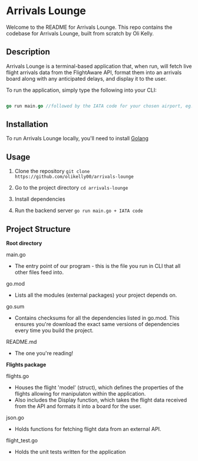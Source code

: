 <h1>Arrivals Lounge</h1>

Welcome to the README for Arrivals Lounge. This repo contains the codebase for Arrivals Lounge, built from scratch by Oli Kelly. 

## Description

Arrivals Lounge is a terminal-based application that, when run, will fetch live flight arrivals data from the FlightAware API, format them into an arrivals board along with any anticipated delays, and display it to the user. 

To run the application, simply type the following into your CLI:

```go

go run main.go //followed by the IATA code for your chosen airport, eg. LHR for London Heathrow

```

## Installation

To run Arrivals Lounge locally, you'll need to install [Golang](https://go.dev/) 


## Usage
1. Clone the repository `git clone https://github.com/olikelly00/arrivals-lounge` 

2. Go to the project directory `cd arrivals-lounge`

3. Install dependencies 

4. Run the backend server `go run main.go + IATA code`



## Project Structure 

**Root directory**

main.go
- The entry point of our program - this is the file you run in CLI that all other files feed into.

go.mod
- Lists all the modules (external packages) your project depends on.

go.sum
- Contains checksums for all the dependencies listed in go.mod. This ensures you're download the exact same versions of dependencies every time you build the project.

README.md
- The one you're reading!

**Flights package**

flights.go
- Houses the flight 'model' (struct), which defines the properties of the flights allowing for manipulaton within the application. 
- Also includes the Display function, which takes the flight data received from the API and formats it into a board for the user.

json.go
- Holds functions for fetching flight data from an external API.

flight_test.go
- Holds the unit tests written for the application
